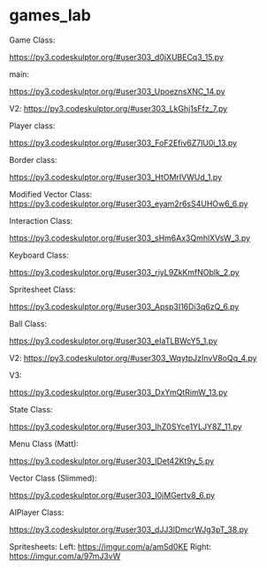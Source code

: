 # games_lab

Game Class:

https://py3.codeskulptor.org/#user303_d0jXUBECq3_15.py

main:

https://py3.codeskulptor.org/#user303_UpoeznsXNC_14.py

V2:
https://py3.codeskulptor.org/#user303_LkGhj1sFfz_7.py

Player class:

https://py3.codeskulptor.org/#user303_FoF2Efiv6Z7lU0i_13.py

Border class:

https://py3.codeskulptor.org/#user303_HtOMrIVWUd_1.py

Modified Vector Class: https://py3.codeskulptor.org/#user303_eyam2r6sS4UHOw6_6.py

Interaction Class:

https://py3.codeskulptor.org/#user303_sHm6Ax3QmhlXVsW_3.py

Keyboard Class:

https://py3.codeskulptor.org/#user303_riyL9ZkKmfNOblk_2.py

Spritesheet Class:

https://py3.codeskulptor.org/#user303_Apsp3I16Di3q6zQ_6.py

Ball Class:

https://py3.codeskulptor.org/#user303_eIaTLBWcY5_1.py

V2:
https://py3.codeskulptor.org/#user303_WqytpJzInvV8oQq_4.py

V3:

https://py3.codeskulptor.org/#user303_DxYmQtRimW_13.py

State Class:

https://py3.codeskulptor.org/#user303_IhZ0SYce1YLJY8Z_11.py

Menu Class (Matt):

https://py3.codeskulptor.org/#user303_lDet42Kt9y_5.py

Vector Class (Slimmed):

https://py3.codeskulptor.org/#user303_I0jMGertv8_6.py

AIPlayer Class:

https://py3.codeskulptor.org/#user303_dJJ3lDmcrWJg3pT_38.py

Spritesheets:
  Left: https://imgur.com/a/amSd0KE
  Right: https://imgur.com/a/97mJ3vW
